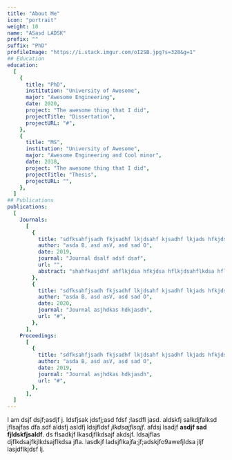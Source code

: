```yaml
---
title: "About Me"
icon: "portrait"
weight: 10
name: "ASasd LADSK"
prefix: ""
suffix: "PhD"
profileImage: "https://i.stack.imgur.com/oI2SB.jpg?s=328&g=1"
## Education
education:
  [
    {
      title: "PhD",
      institution: "University of Awesome",
      major: "Awesome Engineering",
      date: 2020,
      project: "The awesome thing that I did",
      projectTitle: "Dissertation",
      projectURL: "#",
    },
    {
      title: "MS",
      institution: "University of Awesome",
      major: "Awesome Engineering and Cool minor",
      date: 2018,
      project: "The awesome thing that I did",
      projectTitle: "Thesis",
      projectURL: "",
    },
  ]
## Publications
publications:
  [
    Journals:
      [
        {
          title: "sdfksahfjsadh fkjsadhf lkjdsahf kjsadhf lkjads hfkjdsal fksdaf sadfkdsfjhksadgf dfas",
          author: "asda B, asd asV, asd sad O",
          date: 2019,
          journal: "Journal dsalf adsf dsaf",
          url: "",
          abstract: "shahfkasjdhf ahflkjdsa hfkjdsa hflkjdsahflkdsa hfljdsahf lkjashfdkjad hflkjdsa hflkjdsafh kjsadhf kjsadhf lkjdsahf kjdsahf lkjdsahf lkjdsahf lkjsadhfljdsaf halkjdshf ldsajfh askjdhflkjdsaf ldsakflkjdsahf kjsadhflkjdsaf lkjdsahf kjsadgfkdsabfanmdsbfdsanf.,dsanfmsnafdhfdlkjsaj;lkdsa jf;lkdsajf ;lksajfd;lkdsa jf;kdsajf ds",
        },
        {
          title: "sdfksahfjsadh fkjsadhf lkjdsahf kjsadhf lkjads hfkjdsal fksdaf sadfkdsfjhksadgf dfas",
          author: "asda B, asd asV, asd sad O",
          date: 2020,
          journal: "Journal asjhdkas hdkjasdh",
          url: "#",
        },
      ],
    Proceedings:
      [
        {
          title: "sdfksahfjsadh fkjsadhf lkjdsahf kjsadhf lkjads hfkjdsal fksdaf sadfkdsfjhksadgf dfas",
          author: "asda B, asd asV, asd sad O",
          date: 2019,
          journal: "Journal asjhdkas hdkjasdh",
          url: "#",
        },
      ],
  ]
---
```


I am dsjf dsjf;asdjf j. ldsfjsak jdsfj;asd fdsf ;lasdfl jasd. aldskfj salkdjfalksd jflsajfas dfa.sdf aldsfj asldfj ldsjfldsf *jlkdsajflsajf*. afdsj lsadjf **asdjf sad fjldskfjsaldf**. ds flsadkjf lkasdjflkdsajf akdsjf. ldsajflas djflkdsajfkjlkdsajflkdsa jfla. lasdkjf ladsjflkajfa;jf;adskjfo9awefjldsa jljf lasjdflkjdsf lj.

